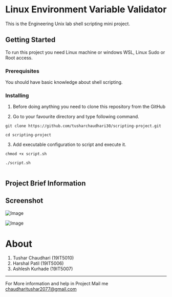# Linux Environment Variable Validator

This is the Engineering Unix lab shell scripting mini project.

## Getting Started

To run this project you need Linux machine or windows WSL, Linux Sudo or Root access.

### Prerequisites

You should have basic knowledge about shell scripting.

### Installing

1. Before doing anything you need to clone this repository from the GitHub


2. Go to your favourite directory and type following command.
```
git clone https://github.com/tusharchaudhari30/scripting-project.git

cd scripting-project

```
3. Add executable configuration to script and execute it.
```
chmod +x script.sh

./script.sh


```

## Project Brief Information
  
  
## Screenshot
![Image](https://github.com/tusharchaudhari30/scripting-project/blob/master/Snapshots/wrongpath.png)

![Image](https://github.com/tusharchaudhari30/scripting-project/blob/master/Snapshots/envfine.png)

# About
1. Tushar Chaudhari (19IT5010)
2. Harshal Patil (19IT5006)
3. Ashlesh Kurhade (19IT5007)

----
For More information and help in Project Mail me chaudharitushar2077@gmail.com
  
  
